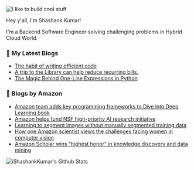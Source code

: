 ![I like to build cool stuff](https://res.cloudinary.com/dt8g3rhcy/image/upload/v1595929574/i_like_to_build_cool_shit._1_nzbwjh.png)

Hey y'all, I'm Shashank Kumar! 

I'm a Backend Software Engineer solving challenging problems in Hybrid Cloud World.

### 📕 My Latest Blogs
<!-- BLOG-POST-LIST:START -->
- [The habit of writing efficient code](https://medium.com/@ishashankkumar/the-habit-of-writing-efficient-code-153b05f04269?source=rss-d24dda280d5f------2)
- [A trip to the Library can help reduce recurring bills.](https://medium.com/swlh/a-trip-to-the-library-can-help-reduce-recurring-bills-23bca495cdf5?source=rss-d24dda280d5f------2)
- [The Magic Behind One-Line Expressions in Python](https://medium.com/swlh/the-magic-behind-one-line-expressions-in-python-816c10180c5c?source=rss-d24dda280d5f------2)
<!-- BLOG-POST-LIST:END -->

### 📕 Blogs by Amazon
<!-- AMAZON-BLOG-POST-LIST:START -->
- [Amazon team adds key programming frameworks to Dive into Deep Learning book](https://www.amazon.science/deep-learning-book-adds-pytorch-tensorflow)
- [Amazon helps fund NSF high-priority AI research initiative](https://www.amazon.science/blog/amazon-supports-nsf-research-in-human-ai-interaction-collaboration)
- [Learning to segment images without manually segmented training data](https://www.amazon.science/blog/learning-to-segment-images-without-manually-segmented-training-data)
- [How one Amazon scientist views the challenges facing women in computer vision](https://www.amazon.science/amazon-scientist-amaia-salvador-on-challenges-for-women-in-computer-vision-stem)
- [Amazon Scholar wins “highest honor” in knowledge discovery and data mining](https://www.amazon.science/blog/thorsten-joachims-amazon-scholar-knowledge-discovery-and-data-mining-conference-honor)
<!-- AMAZON-BLOG-POST-LIST:END -->



<img align="center" alt="iShashankKumar's Github Stats" src="https://github-readme-stats.vercel.app/api?username=ishashankkumar&show_icons=true&hide_border=true" />
